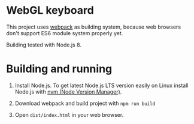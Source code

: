 # WebGL keyboard

This project uses [webpack](https://webpack.js.org/) as building
system, because web browsers don't support ES6 module
system properly yet.

Building tested with Node.js 8.

# Building and running

1. Install Node.js. To get latest Node.js
LTS version easily on Linux
install Node.js with [nvm (Node Version Manager)](https://github.com/creationix/nvm).

2. Download webpack and build project with `npm run build`

3. Open `dist/index.html` in your web browser.